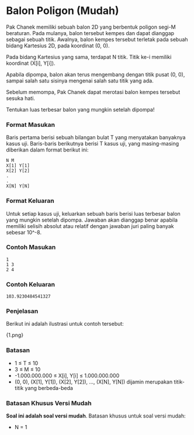 # Balon Poligon (Mudah)

Pak Chanek memiliki sebuah balon 2D yang berbentuk poligon segi-M beraturan. Pada mulanya, balon tersebut kempes dan dapat dianggap sebagai sebuah titik. Awalnya, balon kempes tersebut terletak pada sebuah bidang Kartesius 2D, pada koordinat (0, 0).

Pada bidang Kartesius yang sama, terdapat N titik. Titik ke-i memiliki koordinat (X[i], Y[i]).

Apabila dipompa, balon akan terus mengembang dengan titik pusat (0, 0), sampai salah satu sisinya mengenai salah satu titik yang ada.

Sebelum memompa, Pak Chanek dapat merotasi balon kempes tersebut sesuka hati.

Tentukan luas terbesar balon yang mungkin setelah dipompa!

### Format Masukan

Baris pertama berisi sebuah bilangan bulat T yang menyatakan banyaknya kasus uji. Baris-baris berikutnya berisi T kasus uji, yang masing-masing diberikan dalam format berikut ini:

```
N M
X[1] Y[1]
X[2] Y[2]
.
.
X[N] Y[N]
```

### Format Keluaran

Untuk setiap kasus uji, keluarkan sebuah baris berisi luas terbesar balon yang mungkin setelah dipompa. Jawaban akan dianggap benar apabila memiliki selisih absolut atau relatif dengan jawaban juri paling banyak sebesar 10^-8.

### Contoh Masukan

```
1
1 3
2 4
```

### Contoh Keluaran

```
103.9230484541327
```

### Penjelasan

Berikut ini adalah ilustrasi untuk contoh tersebut:

{1.png}

### Batasan

- 1 ≤ T ≤ 10
- 3 ≤ M ≤ 10
- -1.000.000.000 ≤ X[i], Y[i] ≤ 1.000.000.000
- (0, 0), (X[1], Y[1]), (X[2], Y[2]), ..., (X[N], Y[N]) dijamin merupakan titik-titik yang berbeda-beda

### Batasan Khusus Versi Mudah

**Soal ini adalah soal versi mudah**. Batasan khusus untuk soal versi mudah:

- N = 1
